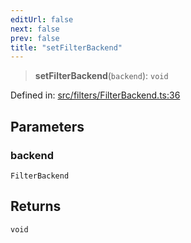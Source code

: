 ```yaml
---
editUrl: false
next: false
prev: false
title: "setFilterBackend"
---
```


> **setFilterBackend**(`backend`): `void`

Defined in: [src/filters/FilterBackend.ts:36](https://github.com/fabricjs/fabric.js/blob/977f797255d8c56b5b68360b0d45bed33697d2e8/src/filters/FilterBackend.ts#L36)

## Parameters

### backend

`FilterBackend`

## Returns

`void`
